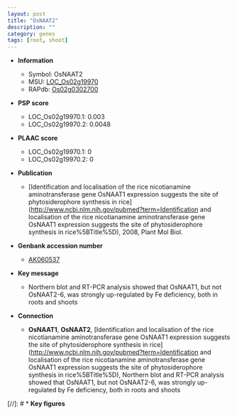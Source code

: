 ```yaml
---
layout: post
title: "OsNAAT2"
description: ""
category: genes
tags: [root, shoot]
---
```


* **Information**  
    + Symbol: OsNAAT2  
    + MSU: [LOC_Os02g19970](http://rice.plantbiology.msu.edu/cgi-bin/ORF_infopage.cgi?orf=LOC_Os02g19970)  
    + RAPdb: [Os02g0302700](http://rapdb.dna.affrc.go.jp/viewer/gbrowse_details/irgsp1?name=Os02g0302700)  

* **PSP score**  
    + LOC_Os02g19970.1: 0.003 
    + LOC_Os02g19970.2: 0.0048 

* **PLAAC score**  
    + LOC_Os02g19970.1: 0 
    + LOC_Os02g19970.2: 0 

* **Publication**  
    + [Identification and localisation of the rice nicotianamine aminotransferase gene OsNAAT1 expression suggests the site of phytosiderophore synthesis in rice](http://www.ncbi.nlm.nih.gov/pubmed?term=Identification and localisation of the rice nicotianamine aminotransferase gene OsNAAT1 expression suggests the site of phytosiderophore synthesis in rice%5BTitle%5D), 2008, Plant Mol Biol.

* **Genbank accession number**  
    + [AK060537](http://www.ncbi.nlm.nih.gov/nuccore/AK060537)

* **Key message**  
    + Northern blot and RT-PCR analysis showed that OsNAAT1, but not OsNAAT2-6, was strongly up-regulated by Fe deficiency, both in roots and shoots

* **Connection**  
    + __OsNAAT1__, __OsNAAT2__, [Identification and localisation of the rice nicotianamine aminotransferase gene OsNAAT1 expression suggests the site of phytosiderophore synthesis in rice](http://www.ncbi.nlm.nih.gov/pubmed?term=Identification and localisation of the rice nicotianamine aminotransferase gene OsNAAT1 expression suggests the site of phytosiderophore synthesis in rice%5BTitle%5D), Northern blot and RT-PCR analysis showed that OsNAAT1, but not OsNAAT2-6, was strongly up-regulated by Fe deficiency, both in roots and shoots

[//]: # * **Key figures**  


